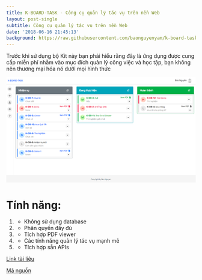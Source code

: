 ```yaml
---
title: K-BOARD-TASK - Công cụ quản lý tác vụ trên nền Web
layout: post-single
subtitle: Công cụ quản lý tác vụ trên nền Web
date: '2018-06-16 21:45:13'
background: https://raw.githubusercontent.com/baonguyenyam/k-board-task/master/docs/img/demo.png
---
```


Trước khi sử dụng bộ Kit này bạn phải hiểu rằng đây là ứng dụng được cung cấp miễn phí nhằm vào mục đích quản lý công việc và học tập, bạn không nên thương mại hóa nó dưới mọi hình thức

![](https://raw.githubusercontent.com/baonguyenyam/k-board-task/master/docs/img/demo.png)
# Tính năng:
1. - Không sử dụng database
2. - Phân quyền đầy đủ
3. - Tích hợp PDF viewer
4. - Các tính năng quản lý tác vụ mạnh mẽ
5. - Tích hợp sẵn APIs

[Link tài liệu](https://baonguyenyam.github.io/k-board-task/) 

[Mã nguồn](https://github.com/baonguyenyam/k-board-task)